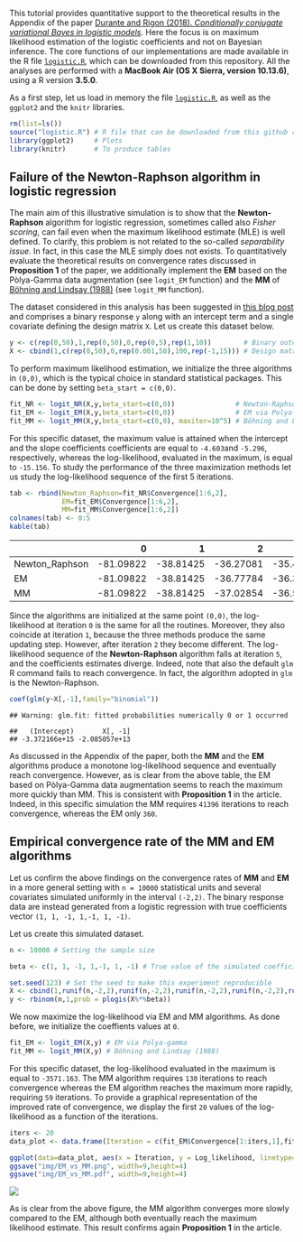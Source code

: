 This tutorial provides quantitative support to the theoretical results in the Appendix of the paper [Durante and Rigon (2018). *Conditionally conjugate variational Bayes in logistic models*](https://arxiv.org/abs/1711.06999). Here the focus is on maximum likelihood estimation of the logistic coefficients and not on Bayesian inference. The core functions of our implementations are made available in the R file [`logistic.R`](https://github.com/tommasorigon/logisticVB/blob/master/logistic.R), which can be downloaded from this repository. All the analyses are performed with a **MacBook Air (OS X Sierra, version 10.13.6)**, using a R version **3.5.0**. 

As a first step, let us load in memory the file [`logistic.R`](https://github.com/tommasorigon/logisticVB/blob/master/logistic.R), as well as the `ggplot2` and the `knitr` libraries.

```r
rm(list=ls())
source("logistic.R") # R file that can be downloaded from this github repository
library(ggplot2)     # Plots
library(knitr)       # To produce tables
```

## Failure of the Newton-Raphson algorithm in logistic regression

The main aim of this illustrative simulation is to show that the **Newton-Raphson** algorithm for logistic regression, sometimes called also *Fisher scoring*, can fail even when the maximum likelihood estimate (MLE) is well defined. To clarify, this problem is not related to the so-called *separability issue*. In fact, in this case the MLE simply does not exists. To quantitatively evaluate the theoretical results on convergence rates discussed in **Proposition 1** of the paper, we additionally implement the **EM** based on the Pòlya-Gamma data augmentation (see `logit_EM` function) and the **MM** of [Böhning and Lindsay (1988)](https://link.springer.com/article/10.1007/BF00049423) (see `logit_MM` function). 

The dataset considered in this analysis has been suggested in [this blog post](http://www.win-vector.com/blog/2012/08/how-robust-is-logistic-regression/) and comprises a binary response `y` along with an intercept term and a single covariate defining the design matrix `X`. Let us create this dataset below. 

```r
y <- c(rep(0,50),1,rep(0,50),0,rep(0,5),rep(1,10))        # Binary outcomes
X <- cbind(1,c(rep(0,50),0,rep(0.001,50),100,rep(-1,15))) # Design matrix
```

To perform maximum likelihood estimation, we initialize the three algorithms in `(0,0)`, which is the typical choice in standard statistical packages. This can be done by setting `beta_start = c(0,0)`. 

```r
fit_NR <- logit_NR(X,y,beta_start=c(0,0))               # Newton-Raphson
fit_EM <- logit_EM(X,y,beta_start=c(0,0))               # EM via Polya-gamma
fit_MM <- logit_MM(X,y,beta_start=c(0,0), maxiter=10^5) # Böhning and Lindsay (1988)
```

For this specific dataset, the maximum value is attained when the intercept and the slope coefficients coefficients are equal to `-4.603`and `-5.296`, respectively, whereas the log-likelihood, evaluated in the maximum, is equal to `-15.156`. To study the performance of the three maximization methods let us study the log-likelihood sequence of the first 5 iterations.

```r
tab <- rbind(Newton_Raphson=fit_NR$Convergence[1:6,2],
             EM=fit_EM$Convergence[1:6,2],
             MM=fit_MM$Convergence[1:6,2])
colnames(tab) <- 0:5
kable(tab)
```

|               |         0|         1|         2|         3|         4|          5|
|:--------------|---------:|---------:|---------:|---------:|---------:|----------:|
|Newton_Raphson | -81.09822| -38.81425| -36.27081| -35.43309| -26.31365| -733.67090|
|EM             | -81.09822| -38.81425| -36.77784| -36.33180| -36.16827|  -36.06429|
|MM             | -81.09822| -38.81425| -37.02854| -36.52533| -36.33067|  -36.23546|

Since the algorithms are initialized at the same point `(0,0)`, the log-likelihood at iteration `0` is the same for all the routines. Moreover, they also coincide at iteration `1`, because the three methods produce the same updating step. However, after iteration `2` they become different. The log-likelihood sequence of the **Newton-Raphson** algorithm falls at iteration `5`, and the coefficients estimates diverge. Indeed, note that also the default `glm` R command fails to reach convergence. In fact, the algorithm adopted in `glm` is the Newton-Raphson. 

```r
coef(glm(y~X[,-1],family="binomial"))
```

```
## Warning: glm.fit: fitted probabilities numerically 0 or 1 occurred
```

```
##   (Intercept)       X[, -1] 
## -3.372166e+15 -2.085057e+13
```

As discussed in the Appendix of the paper, both the **MM** and the **EM** algorithms produce a monotone log-likelihood sequence and eventually reach convergence. However, as is clear from the above table, the EM based on Pòlya-Gamma data augmentation seems to reach the maximum more quickly than MM. This is consistent with **Proposition 1** in the article. Indeed, in this specific simulation the MM requires `41396` iterations to reach convergence, whereas the EM only `360`.

## Empirical convergence rate of the MM and EM algorithms

Let us confirm the above findings on the convergence rates of **MM** and **EM** in a more general setting with `n = 10000` statistical units and several covariates simulated uniformly in the interval `(-2,2)`. The binary response data are instead generated from a logistic regression with true coefficients vector `(1, 1, -1, 1,-1, 1, -1)`.

Let us create this simulated dataset.

```r
n <- 10000 # Setting the sample size

beta <- c(1, 1, -1, 1,-1, 1, -1) # True value of the simulated coefficients

set.seed(123) # Set the seed to make this experiment reproducible
X <- cbind(1,runif(n,-2,2),runif(n,-2,2),runif(n,-2,2),runif(n,-2,2),runif(n,-2,2), runif(n,-2,2))    # Design matrix: the intercept is included
y <- rbinom(n,1,prob = plogis(X%*%beta))
```

We now maximize the log-likelihood via EM and MM algorithms. As done before, we initialize the coeffients values at `0`.

```r
fit_EM <- logit_EM(X,y) # EM via Polya-gamma
fit_MM <- logit_MM(X,y) # Böhning and Lindsay (1988)
```

For this specific dataset, the log-likelihood evaluated in the maximum is equal to `-3571.163`. The MM algorithm requires `130` iterations to reach convergence whereas the EM algorithm reaches the maximum more rapidly, requiring `59` iterations. To provide a graphical representation of the improved rate of convergence, we display the first `20` values of the log-likelihood as a function of the iterations.

```r
iters <- 20
data_plot <- data.frame(Iteration = c(fit_EM$Convergence[1:iters,1],fit_MM$Convergence[1:iters,1]), Log_likelihood = c(fit_EM$Convergence[1:iters,2],fit_MM$Convergence[1:iters,2]), Algorithm = as.factor(rep(c("EM","MM"), each = iters)))

ggplot(data=data_plot, aes(x = Iteration, y = Log_likelihood, linetype=Algorithm)) + geom_point(size=0.7) + geom_line() + theme_bw() + xlab("Iteration") + ylab("Log-likelihood")
ggsave("img/EM_vs_MM.png", width=9,height=4)
ggsave("img/EM_vs_MM.pdf", width=9,height=4)
```

![](https://raw.githubusercontent.com/tommasorigon/logisticVB/master/img/EM_vs_MM.png)

As is clear from the above figure, the MM algorithm converges more slowly compared to the EM, although both eventually reach the maximum likelihood estimate. This result confirms again **Proposition 1** in the article.
